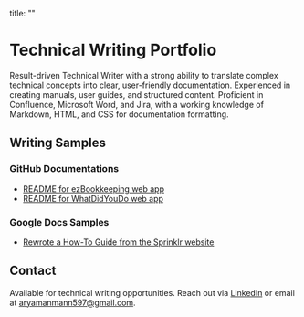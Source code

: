 title: ""
# Technical Writing Portfolio

Result-driven Technical Writer with a strong ability to translate complex technical concepts into clear, user-friendly documentation. Experienced in creating manuals, user guides, and structured content. Proficient in Confluence, Microsoft Word, and Jira, with a working knowledge of Markdown, HTML, and CSS for documentation formatting.

## Writing Samples
### GitHub Documentations
- [README for ezBookkeeping web app](./ez_contribution.md)  
- [README for WhatDidYouDo web app](./whatdidyoudo_contribution.md)  

### Google Docs Samples
- [Rewrote a How-To Guide from the Sprinklr website](https://docs.google.com/document/d/1wBeiZh1cRBETC_Pv17FsyNXSnZbPBcXA/edit?usp=sharing&ouid=104001367623014874862&rtpof=true&sd=true)   

## Contact  
Available for technical writing opportunities. Reach out via [LinkedIn](https://www.linkedin.com/in/aryaman-mann/) or email at [aryamanmann597@gmail.com](mailto:aryamanmann597@gmail.com).  
